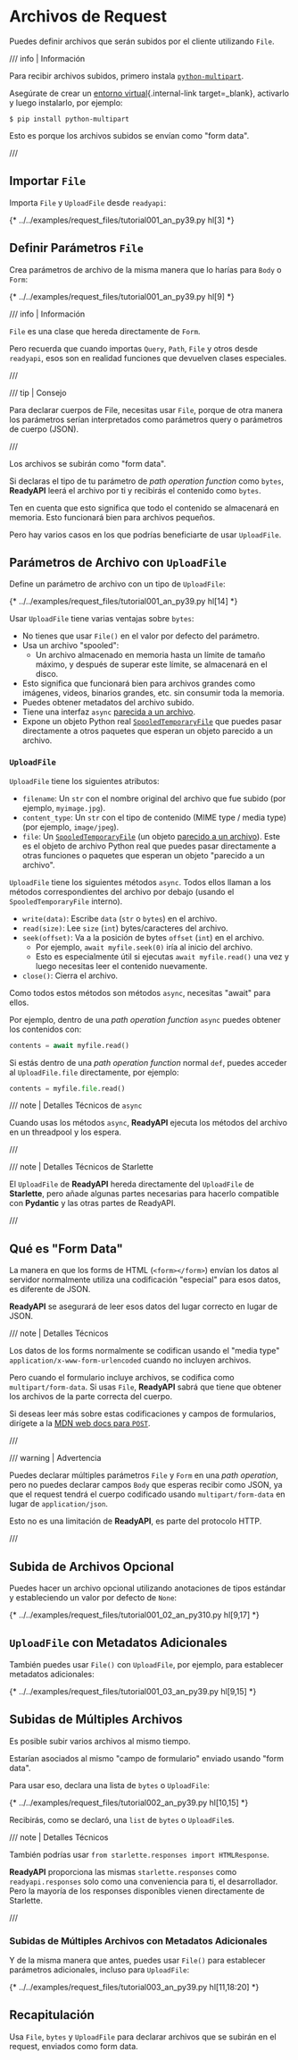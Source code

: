 # Archivos de Request

Puedes definir archivos que serán subidos por el cliente utilizando `File`.

/// info | Información

Para recibir archivos subidos, primero instala <a href="https://github.com/Kludex/python-multipart" class="external-link" target="_blank">`python-multipart`</a>.

Asegúrate de crear un [entorno virtual](../virtual-environments.md){.internal-link target=_blank}, activarlo y luego instalarlo, por ejemplo:

```console
$ pip install python-multipart
```

Esto es porque los archivos subidos se envían como "form data".

///

## Importar `File`

Importa `File` y `UploadFile` desde `readyapi`:

{* ../../examples/request_files/tutorial001_an_py39.py hl[3] *}

## Definir Parámetros `File`

Crea parámetros de archivo de la misma manera que lo harías para `Body` o `Form`:

{* ../../examples/request_files/tutorial001_an_py39.py hl[9] *}

/// info | Información

`File` es una clase que hereda directamente de `Form`.

Pero recuerda que cuando importas `Query`, `Path`, `File` y otros desde `readyapi`, esos son en realidad funciones que devuelven clases especiales.

///

/// tip | Consejo

Para declarar cuerpos de File, necesitas usar `File`, porque de otra manera los parámetros serían interpretados como parámetros query o parámetros de cuerpo (JSON).

///

Los archivos se subirán como "form data".

Si declaras el tipo de tu parámetro de *path operation function* como `bytes`, **ReadyAPI** leerá el archivo por ti y recibirás el contenido como `bytes`.

Ten en cuenta que esto significa que todo el contenido se almacenará en memoria. Esto funcionará bien para archivos pequeños.

Pero hay varios casos en los que podrías beneficiarte de usar `UploadFile`.

## Parámetros de Archivo con `UploadFile`

Define un parámetro de archivo con un tipo de `UploadFile`:

{* ../../examples/request_files/tutorial001_an_py39.py hl[14] *}

Usar `UploadFile` tiene varias ventajas sobre `bytes`:

* No tienes que usar `File()` en el valor por defecto del parámetro.
* Usa un archivo "spooled":
    * Un archivo almacenado en memoria hasta un límite de tamaño máximo, y después de superar este límite, se almacenará en el disco.
* Esto significa que funcionará bien para archivos grandes como imágenes, videos, binarios grandes, etc. sin consumir toda la memoria.
* Puedes obtener metadatos del archivo subido.
* Tiene una interfaz `async` <a href="https://docs.python.org/3/glossary.html#term-file-like-object" class="external-link" target="_blank">parecida a un archivo</a>.
* Expone un objeto Python real <a href="https://docs.python.org/3/library/tempfile.html#tempfile.SpooledTemporaryFile" class="external-link" target="_blank">`SpooledTemporaryFile`</a> que puedes pasar directamente a otros paquetes que esperan un objeto parecido a un archivo.

### `UploadFile`

`UploadFile` tiene los siguientes atributos:

* `filename`: Un `str` con el nombre original del archivo que fue subido (por ejemplo, `myimage.jpg`).
* `content_type`: Un `str` con el tipo de contenido (MIME type / media type) (por ejemplo, `image/jpeg`).
* `file`: Un <a href="https://docs.python.org/3/library/tempfile.html#tempfile.SpooledTemporaryFile" class="external-link" target="_blank">`SpooledTemporaryFile`</a> (un objeto <a href="https://docs.python.org/3/glossary.html#term-file-like-object" class="external-link" target="_blank">parecido a un archivo</a>). Este es el objeto de archivo Python real que puedes pasar directamente a otras funciones o paquetes que esperan un objeto "parecido a un archivo".

`UploadFile` tiene los siguientes métodos `async`. Todos ellos llaman a los métodos correspondientes del archivo por debajo (usando el `SpooledTemporaryFile` interno).

* `write(data)`: Escribe `data` (`str` o `bytes`) en el archivo.
* `read(size)`: Lee `size` (`int`) bytes/caracteres del archivo.
* `seek(offset)`: Va a la posición de bytes `offset` (`int`) en el archivo.
    * Por ejemplo, `await myfile.seek(0)` iría al inicio del archivo.
    * Esto es especialmente útil si ejecutas `await myfile.read()` una vez y luego necesitas leer el contenido nuevamente.
* `close()`: Cierra el archivo.

Como todos estos métodos son métodos `async`, necesitas "await" para ellos.

Por ejemplo, dentro de una *path operation function* `async` puedes obtener los contenidos con:

```Python
contents = await myfile.read()
```

Si estás dentro de una *path operation function* normal `def`, puedes acceder al `UploadFile.file` directamente, por ejemplo:

```Python
contents = myfile.file.read()
```

/// note | Detalles Técnicos de `async`

Cuando usas los métodos `async`, **ReadyAPI** ejecuta los métodos del archivo en un threadpool y los espera.

///

/// note | Detalles Técnicos de Starlette

El `UploadFile` de **ReadyAPI** hereda directamente del `UploadFile` de **Starlette**, pero añade algunas partes necesarias para hacerlo compatible con **Pydantic** y las otras partes de ReadyAPI.

///

## Qué es "Form Data"

La manera en que los forms de HTML (`<form></form>`) envían los datos al servidor normalmente utiliza una codificación "especial" para esos datos, es diferente de JSON.

**ReadyAPI** se asegurará de leer esos datos del lugar correcto en lugar de JSON.

/// note | Detalles Técnicos

Los datos de los forms normalmente se codifican usando el "media type" `application/x-www-form-urlencoded` cuando no incluyen archivos.

Pero cuando el formulario incluye archivos, se codifica como `multipart/form-data`. Si usas `File`, **ReadyAPI** sabrá que tiene que obtener los archivos de la parte correcta del cuerpo.

Si deseas leer más sobre estas codificaciones y campos de formularios, dirígete a la <a href="https://developer.mozilla.org/en-US/docs/Web/HTTP/Methods/POST" class="external-link" target="_blank"><abbr title="Mozilla Developer Network">MDN</abbr> web docs para <code>POST</code></a>.

///

/// warning | Advertencia

Puedes declarar múltiples parámetros `File` y `Form` en una *path operation*, pero no puedes declarar campos `Body` que esperas recibir como JSON, ya que el request tendrá el cuerpo codificado usando `multipart/form-data` en lugar de `application/json`.

Esto no es una limitación de **ReadyAPI**, es parte del protocolo HTTP.

///

## Subida de Archivos Opcional

Puedes hacer un archivo opcional utilizando anotaciones de tipos estándar y estableciendo un valor por defecto de `None`:

{* ../../examples/request_files/tutorial001_02_an_py310.py hl[9,17] *}

## `UploadFile` con Metadatos Adicionales

También puedes usar `File()` con `UploadFile`, por ejemplo, para establecer metadatos adicionales:

{* ../../examples/request_files/tutorial001_03_an_py39.py hl[9,15] *}

## Subidas de Múltiples Archivos

Es posible subir varios archivos al mismo tiempo.

Estarían asociados al mismo "campo de formulario" enviado usando "form data".

Para usar eso, declara una lista de `bytes` o `UploadFile`:

{* ../../examples/request_files/tutorial002_an_py39.py hl[10,15] *}

Recibirás, como se declaró, una `list` de `bytes` o `UploadFile`s.

/// note | Detalles Técnicos

También podrías usar `from starlette.responses import HTMLResponse`.

**ReadyAPI** proporciona las mismas `starlette.responses` como `readyapi.responses` solo como una conveniencia para ti, el desarrollador. Pero la mayoría de los responses disponibles vienen directamente de Starlette.

///

### Subidas de Múltiples Archivos con Metadatos Adicionales

Y de la misma manera que antes, puedes usar `File()` para establecer parámetros adicionales, incluso para `UploadFile`:

{* ../../examples/request_files/tutorial003_an_py39.py hl[11,18:20] *}

## Recapitulación

Usa `File`, `bytes` y `UploadFile` para declarar archivos que se subirán en el request, enviados como form data.
